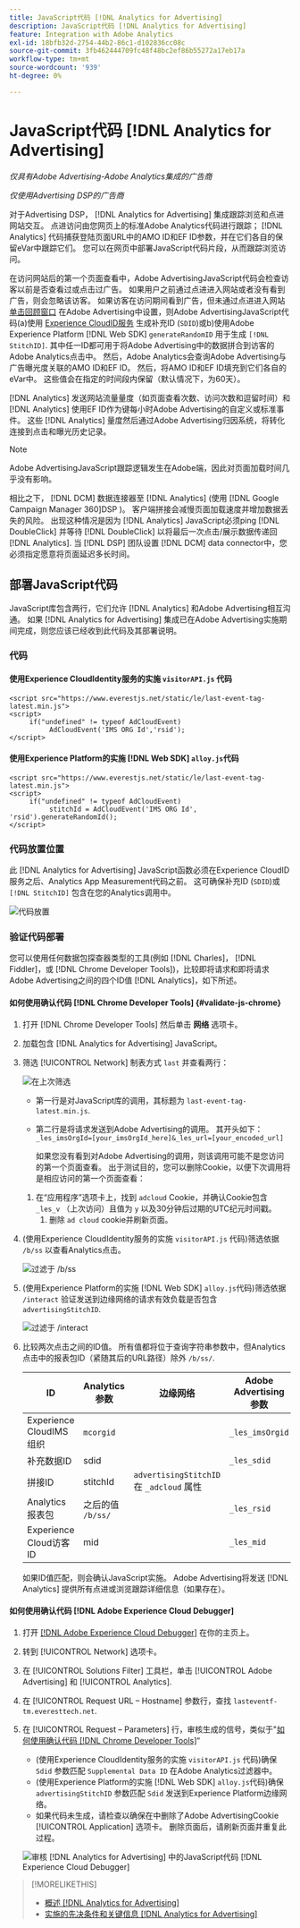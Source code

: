 ```yaml
---
title: JavaScript代码 [!DNL Analytics for Advertising]
description: JavaScript代码 [!DNL Analytics for Advertising]
feature: Integration with Adobe Analytics
exl-id: 18bfb32d-2754-44b2-86c1-d102836cc08c
source-git-commit: 3fb462444709fc48f48bc2ef86b55272a17eb17a
workflow-type: tm+mt
source-wordcount: '939'
ht-degree: 0%

---
```


# JavaScript代码 [!DNL Analytics for Advertising]

*仅具有Adobe Advertising-Adobe Analytics集成的广告商*

*仅使用Advertising DSP的广告商*

对于Advertising DSP， [!DNL Analytics for Advertising] 集成跟踪浏览和点进网站交互。 点进访问由您网页上的标准Adobe Analytics代码进行跟踪； [!DNL Analytics] 代码捕获登陆页面URL中的AMO ID和EF ID参数，并在它们各自的保留eVar中跟踪它们。 您可以在网页中部署JavaScript代码片段，从而跟踪浏览访问。

在访问网站后的第一个页面查看中，Adobe AdvertisingJavaScript代码会检查访客以前是否查看过或点击过广告。 如果用户之前通过点进进入网站或者没有看到广告，则会忽略该访客。 如果访客在访问期间看到广告，但未通过点进进入网站 [单击回顾窗口](/help/integrations/analytics/prerequisites.md#lookback-a4adc) 在Adobe Advertising中设置，则Adobe AdvertisingJavaScript代码(a)使用 [Experience CloudID服务](https://experienceleague.adobe.com/docs/id-service/using/home.html) 生成补充ID (`SDID`)或b)使用Adobe Experience Platform [!DNL Web SDK] `generateRandomID` 用于生成 `[!DNL StitchID]`. 其中任一ID都可用于将Adobe Advertising中的数据拼合到访客的Adobe Analytics点击中。 然后，Adobe Analytics会查询Adobe Advertising与广告曝光度关联的AMO ID和EF ID。 然后，将AMO ID和EF ID填充到它们各自的eVar中。 这些值会在指定的时间段内保留（默认情况下，为60天）。

[!DNL Analytics] 发送网站流量量度（如页面查看次数、访问次数和逗留时间）和 [!DNL Analytics] 使用EF ID作为键每小时Adobe Advertising的自定义或标准事件。 这些 [!DNL Analytics] 量度然后通过Adobe Advertising归因系统，将转化连接到点击和曝光历史记录。

>[!NOTE]
>
>Adobe AdvertisingJavaScript跟踪逻辑发生在Adobe端，因此对页面加载时间几乎没有影响。
>
>相比之下， [!DNL DCM] 数据连接器至 [!DNL Analytics] (使用 [!DNL Google Campaign Manager 360]DSP )。 客户端拼接会减慢页面加载速度并增加数据丢失的风险。 出现这种情况是因为 [!DNL Analytics] JavaScript必须ping [!DNL DoubleClick] 并等待 [!DNL DoubleClick] 以将最后一次点击/展示数据传递回 [!DNL Analytics]. 当 [!DNL DSP] 团队设置 [!DNL DCM] data connector中，您必须指定愿意将页面延迟多长时间。

## 部署JavaScript代码

JavaScript库包含两行，它们允许 [!DNL Analytics] 和Adobe Advertising相互沟通。 如果 [!DNL Analytics for Advertising] 集成已在Adobe Advertising实施期间完成，则您应该已经收到此代码及其部署说明。

### 代码

#### 使用Experience CloudIdentity服务的实施 `visitorAPI.js` 代码

```
<script src="https://www.everestjs.net/static/le/last-event-tag-latest.min.js">
<script>
     if("undefined" != typeof AdCloudEvent) 
          AdCloudEvent('IMS ORG Id','rsid');
</script>
```

#### 使用Experience Platform的实施 [!DNL Web SDK] `alloy.js`代码

```
<script src="https://www.everestjs.net/static/le/last-event-tag-latest.min.js">
<script>
     if("undefined" != typeof AdCloudEvent) 
          stitchId = AdCloudEvent('IMS ORG Id', 'rsid').generateRandomId();
</script>
```

### 代码放置位置

此 [!DNL Analytics for Advertising] JavaScript函数必须在Experience CloudID服务之后、Analytics App Measurement代码之前。 这可确保补充ID (`SDID`)或 `[!DNL StitchID]` 包含在您的Analytics调用中。

![代码放置](/help/integrations/assets/a4adc-code-placement.png)

### 验证代码部署

您可以使用任何数据包探查器类型的工具(例如 [!DNL Charles]， [!DNL Fiddler]，或 [!DNL Chrome Developer Tools])，比较即将请求和即将请求Adobe Advertising之间的四个ID值 [!DNL Analytics]，如下所述。

#### 如何使用确认代码 [!DNL Chrome Developer Tools] {#validate-js-chrome}

1. 打开 [!DNL Chrome Developer Tools] 然后单击 **网络** 选项卡。

1. 加载包含 [!DNL Analytics for Advertising] JavaScript。

1. 筛选 [!UICONTROL Network] 制表方式 `last` 并查看两行：

   ![在上次筛选](/help/integrations/assets/a4adc-code-validation-filter-last.png)

   * 第一行是对JavaScript库的调用，其标题为 `last-event-tag-latest.min.js`.
   * 第二行是将请求发送到Adobe Advertising的调用。 其开头如下： `_les_imsOrgId=[your_imsOrgId_here]&_les_url=[your_encoded_url]`

     如果您没有看到对Adobe Advertising的调用，则该调用可能不是您访问的第一个页面查看。 出于测试目的，您可以删除Cookie，以便下次调用将是相应访问的第一个页面查看：

   1. 在“应用程序”选项卡上，找到 `adcloud` Cookie，并确认Cookie包含 `_les_v` （上次访问）且值为 `y` 以及30分钟后过期的UTC纪元时间戳。
      1. 删除 `ad cloud` cookie并刷新页面。

1. (使用Experience CloudIdentity服务的实施 `visitorAPI.js` 代码)筛选依据 `/b/ss` 以查看Analytics点击。

   ![过滤于 `/b/ss`](/help/integrations/assets/a4adc-code-validation-filter-bss.png)

1. (使用Experience Platform的实施 [!DNL Web SDK] `alloy.js`代码)筛选依据 `/interact` 验证发送到边缘网络的请求有效负载是否包含 `advertisingStitchID`.

   ![过滤于 `/interact`](/help/integrations/assets/a4adc-code-validation-filter-interact.png)

1. 比较两次点击之间的ID值。 所有值都将位于查询字符串参数中，但Analytics点击中的报表包ID（紧随其后的URL路径）除外 `/b/ss/`.

   | ID | Analytics参数 | 边缘网络 | Adobe Advertising参数 |
   | --- | --- | --- | --- |
   | Experience CloudIMS组织 | `mcorgid` |  | `_les_imsOrgid` |
   | 补充数据ID | sdid |  | `_les_sdid` |
   | 拼接ID | stitchId | `advertisingStitchID` 在 `_adcloud` 属性 |  |
   | Analytics报表包 | 之后的值 `/b/ss/` | | `_les_rsid` |
   | Experience Cloud访客ID | mid |  | `_les_mid` |

   如果ID值匹配，则会确认JavaScript实施。 Adobe Advertising将发送 [!DNL Analytics] 提供所有点进或浏览跟踪详细信息（如果存在）。

#### 如何使用确认代码 [!DNL Adobe Experience Cloud Debugger]

1. 打开 [[!DNL Adobe Experience Cloud Debugger]](https://experienceleague.adobe.com/docs/debugger/using-v2/summary.html) 在你的主页上。
1. 转到 [!UICONTROL Network] 选项卡。
1. 在 [!UICONTROL Solutions Filter] 工具栏，单击 [!UICONTROL Adobe Advertising] 和 [!UICONTROL Analytics].
1. 在 [!UICONTROL Request URL – Hostname] 参数行，查找 `lasteventf-tm.everesttech.net`.
1. 在 [!UICONTROL Request – Parameters] 行，审核生成的信号，类似于&quot;[如何使用确认代码 [!DNL Chrome Developer Tools]](#validate-js-chrome)“
   * (使用Experience CloudIdentity服务的实施 `visitorAPI.js` 代码)确保 `Sdid` 参数匹配 `Supplemental Data ID` 在Adobe Analytics过滤器中。
   * (使用Experience Platform的实施 [!DNL Web SDK] `alloy.js`代码)确保 `advertisingStitchID` 参数匹配 `Sdid` 发送到Experience Platform边缘网络。
   * 如果代码未生成，请检查以确保在中删除了Adobe AdvertisingCookie [!UICONTROL Application] 选项卡。 删除页面后，请刷新页面并重复此过程。

   ![审核 [!DNL Analytics for Advertising] 中的JavaScript代码 [!DNL Experience Cloud Debugger]](/help/integrations/assets/a4adc-js-audit-debugger.png)

>[!MORELIKETHIS]
>
>* [概述 [!DNL Analytics for Advertising]](overview.md)
>* [实施的先决条件和关键信息 [!DNL Analytics for Advertising]](prerequisites.md)
